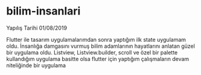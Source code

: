 # bilim-insanlari

Yapılış Tarihi 01/08/2019

Flutter ile tasarım uygulamalarımdan sonra yaptığım ilk state uygulamam oldu. İnsanlığa damgasını vurmuş bilim adamlarının hayatlarını
anlatan güzel bir uygulama oldu. Listview, Listview.builder, scroll ve özel bir palette kullandığım uygulama basitte olsa flutter 
için yaptığım çalışmaların devam niteliğinde bir uygulama
